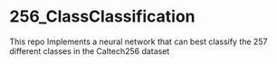 # 256_ClassClassification
This repo Implements a neural network that can best classify the 257 different classes in the Caltech256 dataset

